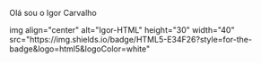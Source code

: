Olá sou o Igor Carvalho

<div>
img align="center" alt="Igor-HTML" height="30" width="40" src="https://img.shields.io/badge/HTML5-E34F26?style=for-the-badge&logo=html5&logoColor=white"


</div>
